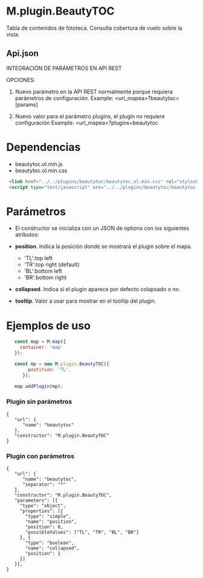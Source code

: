 # M.plugin.BeautyTOC

Tabla de contenidos de fototeca. Consulta cobertura de vuelo sobre la vista.

## Api.json

INTEGRACIÓN DE PARÁMETROS EN API REST

OPCIONES:  
1. Nuevo parámetro en la API REST normalmente porque requiera parámetros de configuración.
Example: <url_mapea>?beautytoc=[params]

2. Nuevo valor para el parámetro plugins, el plugin no requiere configuración
Example: <url_mapea>?plugins=beautytoc

# Dependencias

- beautytoc.ol.min.js
- beautytoc.ol.min.css


```html
 <link href="../../plugins/beautytoc/beautytoc.ol.min.css" rel="stylesheet" />
 <script type="text/javascript" src="../../plugins/beautytoc/beautytoc.ol.min.js"></script>
```

# Parámetros

- El constructor se inicializa con un JSON de options con los siguientes atributos:

- **position**. Indica la posición donde se mostrará el plugin sobre el mapa.
  - 'TL':top left
  - 'TR':top right (default)
  - 'BL':bottom left
  - 'BR':bottom right
- **collapsed**. Indica si el plugin aparece por defecto colapsado o no.
- **tooltip**. Valor a usar para mostrar en el tooltip del plugin.

# Ejemplos de uso

```javascript
   const map = M.map({
     container: 'map'
   });

   const mp = new M.plugin.BeautyTOC({
        postition: 'TL',
      });

   map.addPlugin(mp);
```


### Plugin sin parámetros

```
{
   "url": {
      "name": "beautytoc"
   },
   "constructor": "M.plugin.BeautyTOC"
}
```
### Plugin con parámetros

```
{
   "url": {
      "name": "beautytoc",
      "separator": "*"
   },
   "constructor": "M.plugin.BeautyTOC",
   "parameters": [{
     "type": "object",
     "properties": [{
       "type": "simple",
       "name": "position",
       "position": 0,
       "possibleValues": ["TL", "TR", "BL", "BR"]
     }, {
       "type": "boolean",
       "name": "collapsed",
       "position": 1
     }]
   }],
}
```
